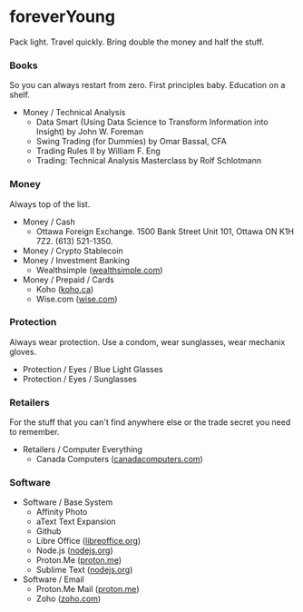 # foreverYoung
Pack light. Travel quickly. Bring double the money and half the stuff.

### Books
So you can always restart from zero. First principles baby. Education on a shelf.
- Money / Technical Analysis
  - Data Smart (Using Data Science to Transform Information into Insight) by John W. Foreman
  - Swing Trading (for Dummies) by Omar Bassal, CFA
  - Trading Rules II by William F. Eng
  - Trading: Technical Analysis Masterclass by Rolf Schlotmann

### Money
Always top of the list.
- Money / Cash
  - Ottawa Foreign Exchange. 1500 Bank Street Unit 101, Ottawa ON K1H 7Z2. (613) 521-1350.
- Money / Crypto Stablecoin
- Money / Investment Banking
  - Wealthsimple ([wealthsimple.com](https://www.wealthsimple.com/en-ca/))
- Money / Prepaid / Cards
  - Koho ([koho.ca](https://www.koho.ca/))
  - Wise.com ([wise.com](https://wise.com/))

### Protection
Always wear protection. Use a condom, wear sunglasses, wear mechanix gloves.
- Protection / Eyes / Blue Light Glasses
- Protection / Eyes / Sunglasses

### Retailers
For the stuff that you can't find anywhere else or the trade secret you need to remember.
- Retailers / Computer Everything
  - Canada Computers ([canadacomputers.com](https://www.canadacomputers.com/en/))
 
### Software
- Software / Base System
  - Affinity Photo
  - aText Text Expansion
  - Github
  - Libre Office ([libreoffice.org](https://www.libreoffice.org/))
  - Node.js ([nodejs.org](https://nodejs.org/en))
  - Proton.Me ([proton.me](https://proton.me/))
  - Sublime Text ([nodejs.org](https://nodejs.org/en))
- Software / Email
  - Proton.Me Mail ([proton.me](https://proton.me/))
  - Zoho ([zoho.com](https://www.zoho.com/))
